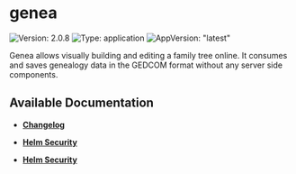 # genea

![Version: 2.0.8](https://img.shields.io/badge/Version-2.0.8-informational?style=flat-square) ![Type: application](https://img.shields.io/badge/Type-application-informational?style=flat-square) ![AppVersion: "latest"](https://img.shields.io/badge/AppVersion-"latest"-informational?style=flat-square)

Genea allows visually building and editing a family tree online. It consumes and saves genealogy data in the GEDCOM format without any server side components.

## Available Documentation

- [**Changelog**](CHANGELOG)

- [**Helm Security**](container-security)

- [**Helm Security**](helm-security)

